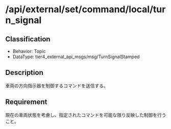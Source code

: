 # /api/external/set/command/local/turn_signal

## Classification

- Behavior: Topic
- DataType: tier4_external_api_msgs/msg/TurnSignalStamped

## Description

車両の方向指示器を制御するコマンドを送信する。

## Requirement

現在の車両状態を考慮し、指定されたコマンドを可能な限り反映した制御を行うこと。
